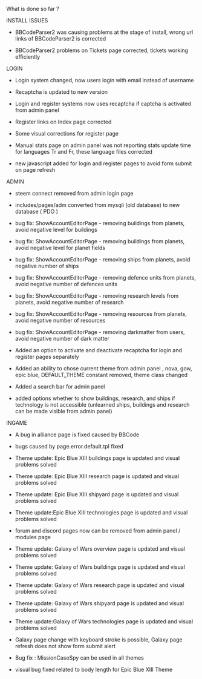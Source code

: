 What is done so far ?

INSTALL ISSUES

* BBCodeParser2 was causing problems at the stage of install, wrong url links of BBCodeParser2 is corrected

* BBCodeParser2 problems on Tickets page corrected, tickets working efficiently

LOGIN

* Login system changed, now users login with email instead of username

* Recaptcha is updated to new version

* Login and register systems now uses recaptcha if captcha is activated from admin panel

* Register links on Index page corrected

* Some visual corrections for register page

* Manual stats page on admin panel was not reporting stats update time for languages Tr and Fr, these language files corrected

* new javascript added for login and register pages to avoid form submit on page refresh


ADMIN

* steem connect removed from admin login page

* includes/pages/adm converted from mysqli (old database) to new database ( PDO )

* bug fix: ShowAccountEditorPage - removing buildings from planets, avoid negative level for buildings

* bug fix: ShowAccountEditorPage - removing buildings from planets, avoid negative level for planet fields

* bug fix: ShowAccountEditorPage - removing ships from planets, avoid negative number of ships

* bug fix: ShowAccountEditorPage - removing defence units from planets, avoid negative number of defences units

* bug fix: ShowAccountEditorPage - removing research levels from planets, avoid negative number of research

* bug fix: ShowAccountEditorPage - removing resources from planets, avoid negative number of resources

* bug fix: ShowAccountEditorPage - removing darkmatter from users, avoid negative number of dark matter

* Added an option to activate and deactivate recaptcha for login and register pages separately

* Added an ability to chose current theme from admin panel , nova, gow, epic blue, DEFAULT_THEME constant removed, theme class changed

* Added a search bar for admin panel

* added options whether to show buildings, research, and ships if technology is not accessible
(unlearned ships, buildings and research can be made visible from admin panel)


INGAME

* A bug in alliance page is fixed caused by BBCode

* bugs caused by page.error.default.tpl fixed

* Theme update: Epic Blue XIII buildings page is updated and visual problems solved

* Theme update: Epic Blue XIII research page is updated and visual problems solved

* Theme update: Epic Blue XIII shipyard page is updated and visual problems solved

* Theme update:Epic Blue XIII technologies page is updated and visual problems solved

* forum and discord pages now can be removed from admin panel / modules page

* Theme update: Galaxy of Wars overview page is updated and visual problems solved

* Theme update: Galaxy of Wars buildings page is updated and visual problems solved

* Theme update: Galaxy of Wars research page is updated and visual problems solved

* Theme update: Galaxy of Wars shipyard page is updated and visual problems solved

* Theme update:Galaxy of Wars technologies page is updated and visual problems solved

* Galaxy page change with keyboard stroke is possible, Galaxy page refresh does not show form submit alert

* Bug fix : MissionCaseSpy can be used in all themes

* visual bug fixed related to body length for Epic Blue XIII Theme
